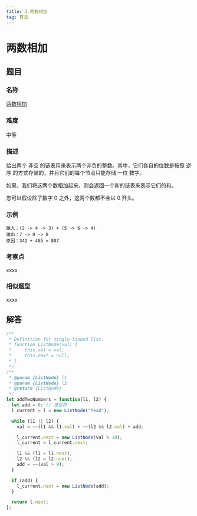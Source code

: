 ```yaml
---
title: 2.两数相加
tag: 算法
---
```


# 两数相加

## 题目

### 名称

[两数相加](https://leetcode-cn.com/problems/add-two-numbers/)

### 难度

中等

### 描述

给出两个 非空 的链表用来表示两个非负的整数。其中，它们各自的位数是按照 逆序 的方式存储的，并且它们的每个节点只能存储 一位 数字。

如果，我们将这两个数相加起来，则会返回一个新的链表来表示它们的和。

您可以假设除了数字 0 之外，这两个数都不会以 0 开头。

### 示例

```javas
输入：(2 -> 4 -> 3) + (5 -> 6 -> 4)
输出：7 -> 0 -> 8
原因：342 + 465 = 807
```

### 考察点

xxxx

### 相似题型

xxxx

## 解答

```javascript
/**
 * Definition for singly-linked list.
 * function ListNode(val) {
 *     this.val = val;
 *     this.next = null;
 * }
 */
/**
 * @param {ListNode} l1
 * @param {ListNode} l2
 * @return {ListNode}
 */
let addTwoNumbers = function(l1, l2) {
  let add = 0; // 进位符
  l_current = l = new ListNode("head");

  while (l1 || l2) {
    val = ~~(l1 && l1.val) + ~~(l2 && l2.val) + add;

    l_current.next = new ListNode(val % 10);
    l_current = l_current.next;

    l1 && (l1 = l1.next);
    l2 && (l2 = l2.next);
    add = ~~(val > 9);
  }

  if (add) {
    l_current.next = new ListNode(add);
  }

  return l.next;
};
```
